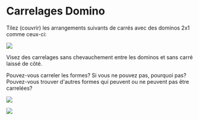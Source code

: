 # Carrelages Domino

Tilez (couvrir) les arrangements suivants de carrés avec des dominos 2x1 comme ceux-ci:


![](https://github.com/supportingami/sami-maths-club/blob/master/maths-club-pack/images/domino-tilings-1.png?raw=true)

Visez des carrelages sans chevauchement entre les dominos et sans carré laissé de côté.

Pouvez-vous carreler les formes? Si vous ne pouvez pas, pourquoi pas? Pouvez-vous trouver d'autres formes qui peuvent ou ne peuvent pas être carrelées?

![](https://github.com/supportingami/sami-maths-club/blob/master/maths-club-pack/images/domino-tilings-2.png?raw=true)

![](https://github.com/supportingami/sami-maths-club/blob/master/maths-club-pack/images/domino-tilings-3.png?raw=true)    





